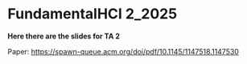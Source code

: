 # FundamentalHCI 2_2025
**Here there are the slides for TA 2**


Paper: https://spawn-queue.acm.org/doi/pdf/10.1145/1147518.1147530


